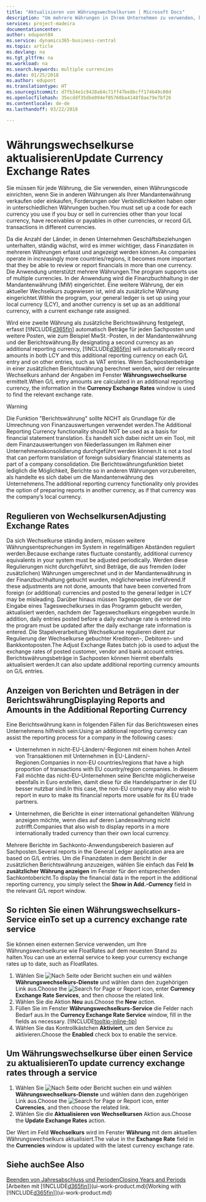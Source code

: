 ```yaml
---
title: "Aktualisieren von Währungswechselkursen | Microsoft Docs"
description: "Um mehrere Währungen in Ihrem Unternehmen zu verwenden, können Sie einen Code für jede Währung einrichten und einen externen Wechselkursdienst, wie FloatRates verwenden."
services: project-madeira
documentationcenter: 
author: edupont04
ms.service: dynamics365-business-central
ms.topic: article
ms.devlang: na
ms.tgt_pltfrm: na
ms.workload: na
ms.search.keywords: multiple currencies
ms.date: 01/25/2018
ms.author: edupont
ms.translationtype: HT
ms.sourcegitcommit: d7fb34e1c9428a64c71ff47be8bcff174649c00d
ms.openlocfilehash: 35ecddf35dbe094ef05760ba4148f8ae79e7bf26
ms.contentlocale: de-de
ms.lasthandoff: 03/22/2018

---
```

# <a name="update-currency-exchange-rates"></a><span data-ttu-id="6b988-103">Währungswechselkurse aktualisieren</span><span class="sxs-lookup"><span data-stu-id="6b988-103">Update Currency Exchange Rates</span></span>
<span data-ttu-id="6b988-104">Sie müssen für jede Währung, die Sie verwenden, einen Währungscode einrichten, wenn Sie in anderen Währungen als Ihrer Mandantenwährung verkaufen oder einkaufen, Forderungen oder Verbindlichkeiten haben oder in unterschiedlichen Währungen buchen.</span><span class="sxs-lookup"><span data-stu-id="6b988-104">You must set up a code for each currency you use if you buy or sell in currencies other than your local currency, have receivables or payables in other currencies, or record G/L transactions in different currencies.</span></span>  

<span data-ttu-id="6b988-105">Da die Anzahl der Länder, in denen Unternehmen Geschäftsbeziehungen unterhalten, ständig wächst, wird es immer wichtiger, dass Finanzdaten in mehreren Währungen erfasst und angezeigt werden können.</span><span class="sxs-lookup"><span data-stu-id="6b988-105">As companies operate in increasingly more countries/regions, it becomes more important that they be able to review or report financials in more than one currency.</span></span> <span data-ttu-id="6b988-106">Die Anwendung unterstützt mehrere Währungen.</span><span class="sxs-lookup"><span data-stu-id="6b988-106">The program supports use of multiple currencies.</span></span> <span data-ttu-id="6b988-107">In der Anwendung wird die Finanzbuchhaltung in der Mandantenwährung (MW) eingerichtet. Eine weitere Währung, der ein aktueller Wechselkurs zugewiesen ist, wird als zusätzliche Währung eingerichtet.</span><span class="sxs-lookup"><span data-stu-id="6b988-107">Within the program, your general ledger is set up using your local currency (LCY), and another currency is set up as an additional currency, with a current exchange rate assigned.</span></span>  

 <span data-ttu-id="6b988-108">Wird eine zweite Währung als zusätzliche Berichtswährung festgelegt, erfasst [!INCLUDE[d365fin](includes/d365fin_md.md)] automatisch Beträge für jeden Sachposten und weitere Posten, wie zum Beispiel MwSt.-Posten, in der Mandantenwährung und der Berichtswährung.</span><span class="sxs-lookup"><span data-stu-id="6b988-108">By designating a second currency as an additional reporting currency, [!INCLUDE[d365fin](includes/d365fin_md.md)] will automatically record amounts in both LCY and this additional reporting currency on each G/L entry and on other entries, such as VAT entries.</span></span> <span data-ttu-id="6b988-109">Wenn Sachpostenbeträge in einer zusätzlichen Berichtswährung berechnet werden, wird der relevante Wechselkurs anhand der Angaben im Fenster **Währungswechselkurse** ermittelt.</span><span class="sxs-lookup"><span data-stu-id="6b988-109">When G/L entry amounts are calculated in an additional reporting currency, the information in the **Currency Exchange Rates** window is used to find the relevant exchange rate.</span></span>  

> [!WARNING]  
>  <span data-ttu-id="6b988-110">Die Funktion "Berichtswährung" sollte NICHT als Grundlage für die Umrechnung von Finanzauswertungen verwendet werden.</span><span class="sxs-lookup"><span data-stu-id="6b988-110">The Additional Reporting Currency functionality should NOT be used as a basis for financial statement translation.</span></span> <span data-ttu-id="6b988-111">Es handelt sich dabei nicht um ein Tool, mit dem Finanzauswertungen von Niederlassungen im Rahmen einer Unternehmenskonsolidierung durchgeführt werden können.</span><span class="sxs-lookup"><span data-stu-id="6b988-111">It is not a tool that can perform translation of foreign subsidiary financial statements as part of a company consolidation.</span></span> <span data-ttu-id="6b988-112">Die Berichtswährungsfunktion bietet lediglich die Möglichkeit, Berichte so in anderen Währungen vorzubereiten, als handelte es sich dabei um die Mandantenwährung des Unternehmens.</span><span class="sxs-lookup"><span data-stu-id="6b988-112">The additional reporting currency functionality only provides the option of preparing reports in another currency, as if that currency was the company’s local currency.</span></span>

## <a name="adjusting-exchange-rates"></a><span data-ttu-id="6b988-113">Regulieren von Wechselkursen</span><span class="sxs-lookup"><span data-stu-id="6b988-113">Adjusting Exchange Rates</span></span>  
<span data-ttu-id="6b988-114">Da sich Wechselkurse ständig ändern, müssen weitere Währungsentsprechungen im System in regelmäßigen Abständen reguliert werden.</span><span class="sxs-lookup"><span data-stu-id="6b988-114">Because exchange rates fluctuate constantly, additional currency equivalents in your system must be adjusted periodically.</span></span> <span data-ttu-id="6b988-115">Werden diese Regulierungen nicht durchgeführt, sind Beträge, die aus fremden (oder zusätzlichen) Währungen umgerechnet und in der Mandantenwährung in der Finanzbuchhaltung gebucht wurden, möglicherweise irreführend.</span><span class="sxs-lookup"><span data-stu-id="6b988-115">If these adjustments are not done, amounts that have been converted from foreign (or additional) currencies and posted to the general ledger in LCY may be misleading.</span></span> <span data-ttu-id="6b988-116">Darüber hinaus müssen Tagesposten, die vor der Eingabe eines Tageswechelkurses in das Programm gebucht werden, aktualisiert werden, nachdem der Tageswechselkurs eingegeben wurde.</span><span class="sxs-lookup"><span data-stu-id="6b988-116">In addition, daily entries posted before a daily exchange rate is entered into the program must be updated after the daily exchange rate information is entered.</span></span> <span data-ttu-id="6b988-117">Die Stapelverarbeitung  Wechselkurse regulieren dient zur Regulierung der Wechselkurse gebuchter Kreditoren-, Debitoren- und Bankkontoposten.</span><span class="sxs-lookup"><span data-stu-id="6b988-117">The Adjust Exchange Rates batch job is used to adjust the exchange rates of posted customer, vendor and bank account entries.</span></span> <span data-ttu-id="6b988-118">Berichtswährungsbeträge in Sachposten können hiermit ebenfalls aktualisiert werden.</span><span class="sxs-lookup"><span data-stu-id="6b988-118">It can also update additional reporting currency amounts on G/L entries.</span></span>  

## <a name="displaying-reports-and-amounts-in-the-additional-reporting-currency"></a><span data-ttu-id="6b988-119">Anzeigen von Berichten und Beträgen in der Berichtswährung</span><span class="sxs-lookup"><span data-stu-id="6b988-119">Displaying Reports and Amounts in the Additional Reporting Currency</span></span>  
<span data-ttu-id="6b988-120">Eine Berichtswährung kann in folgenden Fällen für das Berichtswesen eines Unternehmens hilfreich sein:</span><span class="sxs-lookup"><span data-stu-id="6b988-120">Using an additional reporting currency can assist the reporting process for a company in the following cases:</span></span>  

- <span data-ttu-id="6b988-121">Unternehmen in nicht-EU-Ländern/-Regionen mit einem hohen Anteil von Transaktionen mit Unternehmen in EU-Ländern/-Regionen.</span><span class="sxs-lookup"><span data-stu-id="6b988-121">Companies in non-EU countries/regions that have a high proportion of transactions with EU country/region companies.</span></span> <span data-ttu-id="6b988-122">In diesem Fall möchte das nicht-EU-Unternehmen seine Berichte möglicherweise ebenfalls in Euro erstellen, damit diese für die Handelspartner in der EU besser nutzbar sind.</span><span class="sxs-lookup"><span data-stu-id="6b988-122">In this case, the non-EU company may also wish to report in euro to make its financial reports more usable for its EU trade partners.</span></span>  

- <span data-ttu-id="6b988-123">Unternehmen, die Berichte in einer international gehandelten Währung anzeigen möchte, wenn dies auf deren Landeswährung nicht zutrifft.</span><span class="sxs-lookup"><span data-stu-id="6b988-123">Companies that also wish to display reports in a more internationally traded currency than their own local currency.</span></span>  

<span data-ttu-id="6b988-124">Mehrere Berichte im Sachkonto-Anwendungsbereich basieren auf Sachposten.</span><span class="sxs-lookup"><span data-stu-id="6b988-124">Several reports in the General Ledger application area are based on G/L entries.</span></span> <span data-ttu-id="6b988-125">Um die Finanzdaten in dem Bericht in der zusätzlichen Berichtswährung anzuzeigen, wählen Sie einfach das Feld **In zusätzlicher Währung anzeigen** im Fenster für den entsprechenden Sachkontobericht.</span><span class="sxs-lookup"><span data-stu-id="6b988-125">To display the financial data in the report in the additional reporting currency, you simply select the **Show in Add.-Currency** field in the relevant G/L report window.</span></span>  

## <a name="to-set-up-a-currency-exchange-rate-service"></a><span data-ttu-id="6b988-126">So richten Sie einen Währungswechselkurs-Service ein</span><span class="sxs-lookup"><span data-stu-id="6b988-126">To set up a currency exchange rate service</span></span>
<span data-ttu-id="6b988-127">Sie können einen externen Service verwenden, um Ihre Währungswechselkurse wie FloatRates auf dem neuesten Stand zu halten.</span><span class="sxs-lookup"><span data-stu-id="6b988-127">You can use an external service to keep your currency exchange rates up to date, such as FloatRates.</span></span>

1. <span data-ttu-id="6b988-128">Wählen Sie ![Nach Seite oder Bericht suchen](media/ui-search/search_small.png "Nach Seite oder Bericht suchen") ein und wählen **Währungswechselkurs-Dienste** und wählen dann den zugehörigen Link aus.</span><span class="sxs-lookup"><span data-stu-id="6b988-128">Choose the ![Search for Page or Report](media/ui-search/search_small.png "Search for Page or Report icon") icon, enter **Currency Exchange Rate Services**, and then choose the related link.</span></span>
2. <span data-ttu-id="6b988-129">Wählen Sie die Aktion **Neu** aus.</span><span class="sxs-lookup"><span data-stu-id="6b988-129">Choose the **New** action.</span></span>
3. <span data-ttu-id="6b988-130">Füllen Sie im Fenster **Währungswechselkurs-Service** die Felder nach Bedarf aus.</span><span class="sxs-lookup"><span data-stu-id="6b988-130">In the **Currency Exchange Rate Service** window, fill in the fields as necessary.</span></span> [!INCLUDE[tooltip-inline-tip](includes/tooltip-inline-tip_md.md)]
4. <span data-ttu-id="6b988-131">Wählen Sie das Kontrollkästchen **Aktiviert**, um den Service zu aktivieren.</span><span class="sxs-lookup"><span data-stu-id="6b988-131">Choose the **Enabled** check box to enable the service.</span></span>

## <a name="to-update-currency-exchange-rates-through-a-service"></a><span data-ttu-id="6b988-132">Um Währungswechselkurse über einen Service zu aktualisieren</span><span class="sxs-lookup"><span data-stu-id="6b988-132">To update currency exchange rates through a service</span></span>
1. <span data-ttu-id="6b988-133">Wählen Sie ![Nach Seite oder Bericht suchen](media/ui-search/search_small.png "Nach Seite oder Bericht suchen") ein und wählen **Währungswechselkurs-Dienste** und wählen dann den zugehörigen Link aus.</span><span class="sxs-lookup"><span data-stu-id="6b988-133">Choose the ![Search for Page or Report](media/ui-search/search_small.png "Search for Page or Report icon") icon, enter **Currencies**, and then choose the related link.</span></span>
2. <span data-ttu-id="6b988-134">Wählen Sie die **Aktualisieren von Wechselkursen** Aktion aus.</span><span class="sxs-lookup"><span data-stu-id="6b988-134">Choose the **Update Exchange Rates** action.</span></span>

<span data-ttu-id="6b988-135">Der Wert im Feld **Wechselkurs** wird im Fenster **Währung** mit dem aktuellen Währungswechselkurs aktualisiert.</span><span class="sxs-lookup"><span data-stu-id="6b988-135">The value in the **Exchange Rate** field in the **Currencies** window is updated with the latest currency exchange rate.</span></span>

## <a name="see-also"></a><span data-ttu-id="6b988-136">Siehe auch</span><span class="sxs-lookup"><span data-stu-id="6b988-136">See Also</span></span>
[<span data-ttu-id="6b988-137">Beenden von Jahresabschluss und Perioden</span><span class="sxs-lookup"><span data-stu-id="6b988-137">Closing Years and Periods</span></span>](year-close-years-periods.md)  
<span data-ttu-id="6b988-138">[Arbeiten mit [!INCLUDE[d365fin](includes/d365fin_md.md)]](ui-work-product.md)</span><span class="sxs-lookup"><span data-stu-id="6b988-138">[Working with [!INCLUDE[d365fin](includes/d365fin_md.md)]](ui-work-product.md)</span></span>

